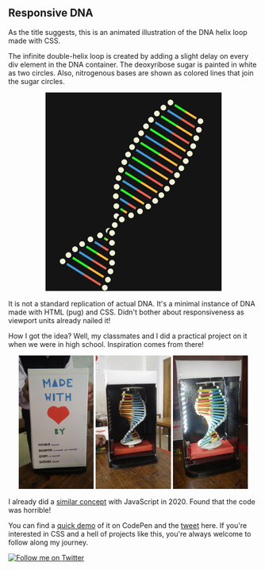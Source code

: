 ## Responsive DNA

As the title suggests, this is an animated illustration of the DNA helix loop made with CSS.

The infinite double-helix loop is created by adding a slight delay on every div element in the DNA container. The deoxyribose sugar is painted in white as two circles. Also, nitrogenous bases are shown as colored lines that join the sugar circles.

<p align="center"> <img src="./preview.webp" alt="CSS DNA helix loop" width="355px"/> </p>

It is not a standard replication of actual DNA. It's a minimal instance of DNA made with HTML (pug) and CSS. Didn't bother about responsiveness as viewport units already nailed it!

How I got the idea? Well, my classmates and I did a practical project on it when we were in high school. Inspiration comes from there!

<p align="center">
	<img src="./personal/practical-dna-model-cover.jpg" alt="Practical DNA model cover" width="30%"/>
	<img src="./personal/practical-dna-model-open.jpg" alt="Practical DNA model open" width="30%"/>
	<img src="./personal/practical-dna-model-lighten-up.jpg" alt="Practical DNA model enlighten" width="30%"/>
</p>

I already did a [similar concept](https://codepen.io/shadow-scientist/pen/wvWmPEL) with JavaScript in 2020. Found that the code was horrible!

You can find a [quick demo](https://codepen.io/shadow-scientist/pen/eYgPjxX) of it on CodePen and the [tweet](https://twitter.com/ShadowShahriar/status/1385092310052970507/) here. If you're interested in CSS and a hell of projects like this, you're always welcome to follow along my journey.

[![Follow me on Twitter](https://img.shields.io/twitter/follow/ShadowShahriar?label=%40ShadowShahriar&style=social)](https://twitter.com/ShadowShahriar)